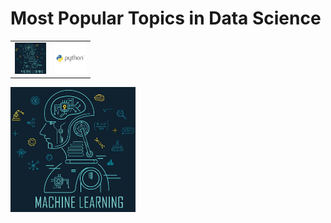 # Most Popular Topics in Data Science

<table><tr><td><img src='Photos/Machine Learning.jpg' width=50></td><td><img src='Photos/Python.jpg' width=50></td></tr></table>

<img src="Photos/Machine Learning.jpg" alt="drawing" width="200"/>
